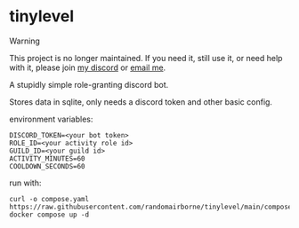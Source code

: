 # tinylevel

> [!WARNING]
> This project is no longer maintained. If you need it, still use it, or need help with it,
> please join [my discord](https://valk.sh/discord) or
> [email me](mailto:valk@randomairborne.dev).

A stupidly simple role-granting discord bot.

Stores data in sqlite, only needs a discord token and other basic config.

environment variables:

```dotenv
DISCORD_TOKEN=<your bot token>
ROLE_ID=<your activity role id>
GUILD_ID=<your guild id>
ACTIVITY_MINUTES=60
COOLDOWN_SECONDS=60
```

run with:

```shell
curl -o compose.yaml https://raw.githubusercontent.com/randomairborne/tinylevel/main/compose.yaml
docker compose up -d
```